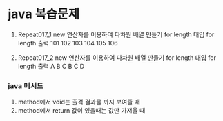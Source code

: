 # java 복습문제

1) Repeat017_1
new 연산자를 이용하여 다차원 배열 만들기
for length 대입
for length 출력
101  102  103
104  105  106


3) Repeat017_2
new 연산자를 이용하여 다차원 배열 만들기
for length 대입
for length 출력
A   B   C
B   C   D

### java 메서드

1. method에서 void는 출격 결과물 까지 보여줄 때
2. method에서 return 값이 있을때는 값만 가져올 때